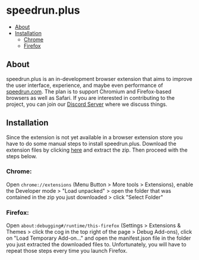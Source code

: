 <!-- vi: tw=100
  -->
  
# speedrun.plus
* [About](#About)
* [Installation](#Installation)
  * [Chrome](#Chrome)
  * [Firefox](#Firefox)
## About 
speedrun.plus is an in-development browser extension that aims to improve the user interface, 
experience, and maybe even performance of [speedrun.com][1]. The plan is to support Chromium and 
Firefox-based browsers as well as Safari. If you are interested in contributing to the project, 
you can join our [Discord Server][2] where we discuss things.

## Installation
Since the extension is not yet available in a browser extension store you have to do some manual 
steps to install speedrun.plus. Download the extension files by clicking [here][3] and extract the 
zip. Then proceed with the steps below.

### Chrome: 
Open `chrome://extensions` (Menu Button > More tools > Extensions), enable the Developer mode > 
"Load unpacked" > open the folder that was contained in the zip you just downloaded > click
"Select Folder" 

### Firefox:
Open `about:debugging#/runtime/this-firefox` (Settings > Extensions & Themes > click the cog in 
the top right of the page > Debug Add-ons), click on "Load Temporary Add-on..." and open the
manifest.json file in the folder you just extracted the downloaded files to. Unfortunately, you will
have to repeat those steps every time you launch Firefox.

[1]: https://www.speedrun.com
[2]: https://discord.gg/yu6S7xqHgM
[3]: https://github.com/shenef/speedrun.plus/archive/refs/heads/main.zip
